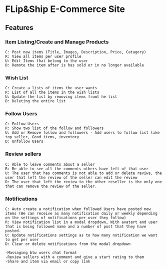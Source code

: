 # FLip&Ship E-Commerce Site

## Features

### Item Listing/Create and Manage Products

    C: Post new items (Title, Images, Description, Price, Catagory)
    R: View all items per user profile
    U: Edit Items that belong to the user
    D: Remote the item after is has sold or in no longer available

### Wish List

    C: Create a lists of items the user wants
    R: List of all the items in the wish lists
    U: Update the list by removing items fromt he list
    D: Deleting the entire list

### Follow Users

    C: Follow Users
    R: Show two list of the follow and followers
    U: Add or Remove follow and followers - Add users to follow list like top seller, Good items, inventory
    D: Unfollow Users

### Review sellers
    C: Able to leave comments about a seller
    R: Be able to see all the comments others have left of that user
    U: The user that has comments is not able to add or delete reviws, the user that left the review of the seller can edit the review
    D: The user that left the review to the other reseller is the only one that can remove the review of the seller.

<!-- EXTRA FEATURES -->
### Notifications

    C: Auto create a notification when followed Users have posted new items (We can receive as many notification daily or weekly depending on the settings of notifications per user they follow)
    R: View notification list in a modal dropdown, With avatart and user that is being followed name and a number of post that they have posted.
    U: Update notifications settings as to how many notification we want to get per user
    D: Clear or delete notifications from the modal dropdown

    -Massaging btw users chat format
    -Review sellers with a comment and give a start rating to them
    -Share and item via email or copy link
